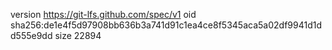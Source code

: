 version https://git-lfs.github.com/spec/v1
oid sha256:de1e4f5d97908bb636b3a741d91c1ea4ce8f5345aca5a02df9941d1dd555e9dd
size 22894
